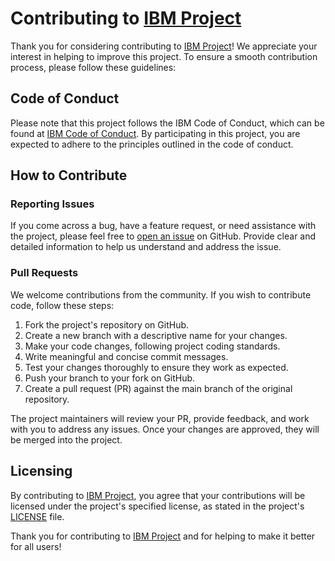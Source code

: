 # Contributing to [IBM Project]

Thank you for considering contributing to [IBM Project]! We appreciate your interest in helping to improve this project. To ensure a smooth contribution process, please follow these guidelines:

## Code of Conduct

Please note that this project follows the IBM Code of Conduct, which can be found at [IBM Code of Conduct](https://www.ibm.com/support/pages/node/1041866). By participating in this project, you are expected to adhere to the principles outlined in the code of conduct.

## How to Contribute

### Reporting Issues

If you come across a bug, have a feature request, or need assistance with the project, please feel free to [open an issue](https://github.com/youribmusername/youribmrepository/issues) on GitHub. Provide clear and detailed information to help us understand and address the issue.

### Pull Requests

We welcome contributions from the community. If you wish to contribute code, follow these steps:

1. Fork the project's repository on GitHub.
2. Create a new branch with a descriptive name for your changes.
3. Make your code changes, following project coding standards.
4. Write meaningful and concise commit messages.
5. Test your changes thoroughly to ensure they work as expected.
6. Push your branch to your fork on GitHub.
7. Create a pull request (PR) against the main branch of the original repository.

The project maintainers will review your PR, provide feedback, and work with you to address any issues. Once your changes are approved, they will be merged into the project.

## Licensing

By contributing to [IBM Project], you agree that your contributions will be licensed under the project's specified license, as stated in the project's [LICENSE](LICENSE.md) file.

Thank you for contributing to [IBM Project] and for helping to make it better for all users!

[IBM Project]:[https://github.com/ahmedmohamed72261/IBM-Project.git]
